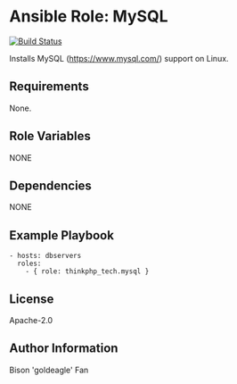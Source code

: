 # Ansible Role: MySQL

[![Build Status](https://travis-ci.org/geerlingguy/ansible-role-php-mysql.svg?branch=master)](https://travis-ci.org/geerlingguy/ansible-role-php-mysql)

Installs MySQL (https://www.mysql.com/) support on Linux.

## Requirements

None.

## Role Variables

NONE

## Dependencies

NONE

## Example Playbook

    - hosts: dbservers
      roles:
        - { role: thinkphp_tech.mysql }

## License

Apache-2.0

## Author Information

Bison 'goldeagle' Fan
